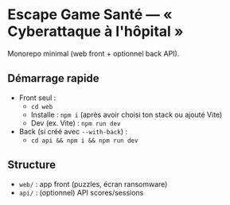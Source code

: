 # Escape Game Santé — « Cyberattaque à l'hôpital »

Monorepo minimal (web front + optionnel back API).

## Démarrage rapide
- Front seul :
  - `cd web`
  - Installe : `npm i` (après avoir choisi ton stack ou ajouté Vite)
  - Dev (ex. Vite) : `npm run dev`
- Back (si créé avec `--with-back`) :
  - `cd api && npm i && npm run dev`

## Structure
- `web/` : app front (puzzles, écran ransomware)
- `api/` : (optionnel) API scores/sessions
